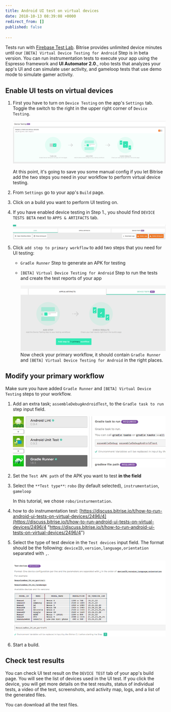 ```yaml
---
title: Android UI test on virtual devices
date: 2018-10-13 08:39:08 +0000
redirect_from: []
published: false

---
```

Tests run with [Firebase Test Lab](https://firebase.google.com/docs/test-lab/android/firebase-console). Bitrise provides unlimited device minutes until our `[BETA] Virtual Device Testing for Android` Step is in beta version. You can run instrumentation tests to execute your app using the Espresso framework and **UI Automator 2.0**., robo tests that analyzes your app's UI and can simulate user activity, and gameloop tests that use demo mode to simulate gamer activity.

## Enable UI tests on virtual devices

1. First you have to turn on `Device Testing` on the app's `Settings` tab. Toggle the switch to the right in the upper right corner of `Device Testing`.

   ![](/img/settings-device-testing.png)

   At this point, it's going to save you some manual config if you let Bitrise add the two steps you need in your workflow to perform virtual device testing.
2. From `Settings` go to your app's `Build` page.
3. Click on a build you want to perform UI testing on.
4. If you have enabled device testing in Step 1., you should find `DEVICE TESTS BETA` next to `APPS & ARTIFACTS` tab.

   ![](/img/build-device-test.jpg)
5. Click `add step to primary workflow` to add two steps that you need for UI testing:
   * `Gradle Runner` Step to generate an APK for testing
   * `[BETA] Virtual Device Testing for Android` Step to run the tests and create the test reports of your app

     ![](/img/primary-virtual-device.png) Now check your primary workflow, it should contain `Gradle Runner` and `[BETA] Virtual Device Testing for Android` in the right places.

## Modify your primary workflow

Make sure you have added `Gradle Runner` and `[BETA] Virtual Device Testing` steps to your workflow.

1. Add an extra task; `assembleDebugAndroidTest`, to the `Gradle task to run` step input field.

   ![](/img/assembledebugandroidtest.jpg)
2. Set the `Test APK path` of the APK you want to test **in the field**
3. Select the `**Test type**`: `robo` (by default selected), `instrumentation`, `gameloop`

   In this tutorial, we chose `robo/insturmentation`.
4. how to do instrumentation test: [https://discuss.bitrise.io/t/how-to-run-android-ui-tests-on-virtual-devices/2496/4](https://discuss.bitrise.io/t/how-to-run-android-ui-tests-on-virtual-devices/2496/4 "https://discuss.bitrise.io/t/how-to-run-android-ui-tests-on-virtual-devices/2496/4")
5. Select the type of test device in the `Test devices` input field. The format should be the following: `deviceID,version,language,orientation` separated with `,`.

   ![](/img/test-devices.png)
6. Start a build.

## Check test results

You can check UI test result on the `DEVICE TEST` tab of your app's build page. You will see the list of devices used in the UI test. If you click the device, you will get more details on the test results, status of individual tests, a video of the test, screenshots, and activity map, logs, and a list of the generated files.

You can download all the test files.